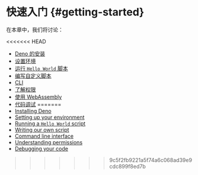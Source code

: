 # 快速入门 {#getting-started}

在本章中，我们将讨论：

<<<<<<< HEAD
- [Deno 的安装](./getting_started/installation.md)
- [设置环境](./getting_started/setup_your_environment.md)
- [运行 `Hello World` 脚本](./getting_started/first_steps.md)
- [编写自定义脚本](./getting_started/first_steps.md)
- [CLI](./getting_started/command_line_interface.md)
- [了解权限](./getting_started/permissions.md)
- [使用 WebAssembly](./getting_started/webassembly.md)
- [代码调试](./getting_started/debugging_your_code.md)
=======
- [Installing Deno](./getting_started/installation.md)
- [Setting up your environment](./getting_started/setup_your_environment.md)
- [Running a `Hello World` script](./getting_started/first_steps.md)
- [Writing our own script](./getting_started/first_steps.md)
- [Command line interface](./getting_started/command_line_interface.md)
- [Understanding permissions](./getting_started/permissions.md)
- [Debugging your code](./getting_started/debugging_your_code.md)
>>>>>>> 9c5f2fb9221a5f74a6c068ad39e9cdc899f8ed7b
